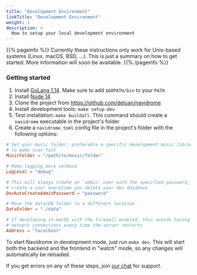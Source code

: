 ```yaml
---
title: "Development Environment"
linkTitle: "Development Environment"
weight: 1
description: >
  How to setup your local development environment
---
```


{{% pageinfo %}}
Currently these instructions only work for Unix-based systems (Linux, macOS, BSD, ...). 
This is just a summary on how to get started. More information will soon be available.
{{% /pageinfo %}}

### Getting started

1. Install [GoLang 1.14](https://golang.org/doc/install). Make sure to add `$GOPATH/bin` to your `PATH`
2. Install [Node 14](http://nodejs.org/)
3. Clone the project from https://github.com/deluan/navidrome
4. Install development tools: `make setup-dev`
5. Test installation: `make buildall`. This command should create a `navidrome` executable in the project's folder
6. Create a `navidrome.toml` config file in the project's folder with the following options:
```toml
# Set your music folder, preferable a specific development music library with few songs,
# to make scan fast
MusicFolder = "/path/to/music/folder"

# Make logging more verbose
LogLevel = "debug"

# This will always create an `admin` user with the specified password, so you don't have to 
# create a user everytime you delete your dev database
DevAutoCreateAdminPassword = "password"

# Move the data/DB folder to a different location
DataFolder = "./data"

# If developing in macOS with the firewall enabled, this avoids having to accept incoming 
# network connections every time the server restarts
Address = "localhost"
```
To start Navidrome in development mode, just run `make dev`. This will start both the backend
and the frontend in "watch" mode, so any changes will automatically be reloaded.

If you get errors on any of these steps, join [our chat](/community/) for support.
